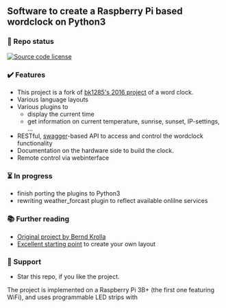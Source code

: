 ## Software to create a Raspberry Pi based wordclock on Python3

### :vertical_traffic_light: Repo status

<p align="left">
 <a href="https://github.com/pwust/rpi_wordclock_p3/blob/master/LICENSE" target="_blank"><img alt="Source code license" src="https://img.shields.io/badge/license-GPL--3.0-informational"></a>
</p>

### ✔️ Features
 * This project is a fork of [bk1285's 2016 project](https://github.com/bk1285/rpi_wordclock) of a word clock.
 * Various language layouts
 * Various plugins to
     * display the current time
     * get information on current temperature, sunrise, sunset, IP-settings, ...
 * RESTful, [swagger](https://swagger.io/specification/)-based API to access and control the wordclock functionality
 * Documentation on the hardware side to build the clock.
 * Remote control via webinterface
  
### ⏳ In progress
 * finish porting the plugins to Python3
 * rewriting weather_forcast plugin to reflect available onlilne services

### :books: Further reading
 * [Original project by Bernd Krolla](https://github.com/bk1285/rpi_wordclock/projects)
 * [Excellent starting point](https://simongolms.github.io/QLOCKGENERATOR/#/home) to create your own layout

### 👏 Support 
 * Star this repo, if you like the project. 




The project is implemented on a Raspberry Pi 3B+ (the first one featuring WiFi), and uses programmable LED strips with 
